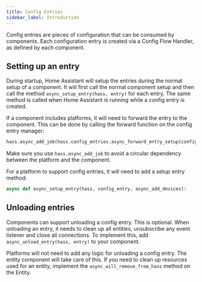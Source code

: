 ```yaml
---
title: Config Entries
sidebar_label: Introduction
---
```


Config entries are pieces of configuration that can be consumed by components. Each configuration entry is created via a Config Flow Handler, as defined by each component.

## Setting up an entry

During startup, Home Assistant will setup the entries during the normal setup
of a component. It will first call the normal component setup and then call the method
`async_setup_entry(hass, entry)` for each entry. The same method is called when
Home Assistant is running while a config entry is created.

If a component includes platforms, it will need to forward the entry to the component. This can be done by calling the forward function on the config entry manager:

```python
hass.async_add_job(hass.config_entries.async_forward_entry_setup(config_entry, 'light'))
```

Make sure you use `hass.async_add_job` to avoid a circular dependency between the platform and the component.

For a platform to support config entries, it will need to add a setup entry method:

```python
async def async_setup_entry(hass, config_entry, async_add_devices):
```

## Unloading entries

Components can support unloading a config entry. This is optional. When unloading an entry, it needs to clean up all entities, unsubscribe any event listener and close all connections. To implement this, add `async_unload_entry(hass, entry)` to your component.

Platforms will not need to add any logic for unloading a config entry. The entity component will take care of this. If you need to clean up resources used for an entity, implement the `async_will_remove_from_hass` method on the Entity.
